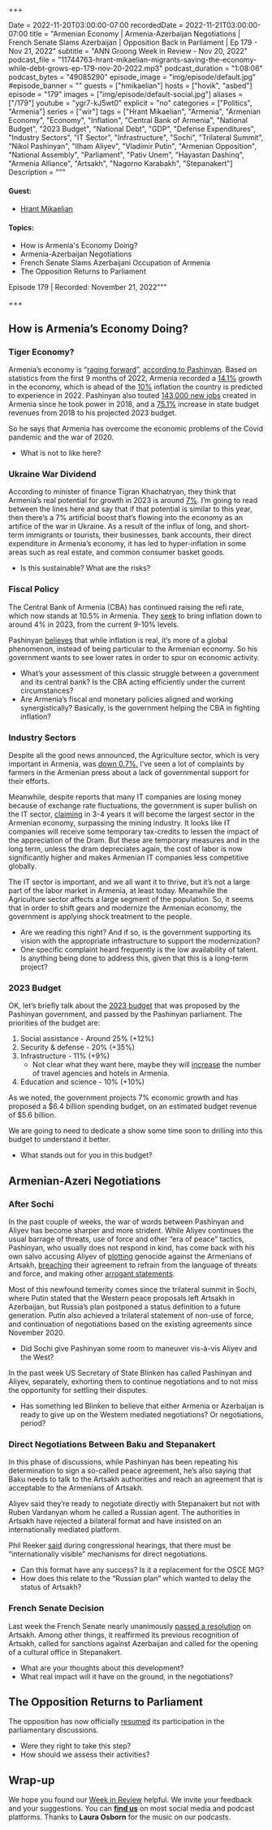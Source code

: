 +++

Date = 2022-11-20T03:00:00-07:00
recordedDate = 2022-11-21T03:00:00-07:00
title = "Armenian Economy | Armenia-Azerbaijan Negotiations | French Senate Slams Azerbaijan | Opposition Back in Parliament | Ep 179 - Nov 21, 2022"
subtitle = "ANN Groong Week in Review - Nov 20, 2022"
podcast_file = "11744763-hrant-mikaelian-migrants-saving-the-economy-while-debt-grows-ep-179-nov-20-2022.mp3"
podcast_duration = "1:08:06"
podcast_bytes = "49085290"
episode_image = "img/episode/default.jpg"
#episode_banner = ""
guests = ["hmikaelian"]
hosts = ["hovik", "asbed"]
episode = "179"
images = ["img/episode/default-social.jpg"]
aliases = ["/179"]
youtube = "ygr7-kJ5wt0"
explicit = "no"
categories = ["Politics", "Armenia"]
series = ["wir"]
tags = ["Hrant Mikaelian", "Armenia", "Armenian Economy", "Economy", "Inflation", "Central Bank of Armenia", "National Budget", "2023 Budget", "National Debt", "GDP", "Defense Expenditures", "Industry Sectors", "IT Sector", "Infrastructure", "Sochi", "Trilateral Summit", "Nikol Pashinyan", "Ilham Aliyev", "Vladimir Putin", "Armenian Opposition", "National Assembly", "Parliament", "Pativ Unem", "Hayastan Dashinq", "Armenia Alliance", "Artsakh", "Nagorno Karabakh", "Stepanakert"]
Description = """

#### Guest: 
* [Hrant Mikaelian](/guest/hmikaelian)

#### Topics:
* How is Armenia's Economy Doing?
* Armenia-Azerbaijan Negotiations
* French Senate Slams Azerbaijani Occupation of Armenia
* The Opposition Returns to Parliament


Episode 179 | Recorded: November 21, 2022"""

+++

## How is Armenia’s Economy Doing?

### Tiger Economy?

Armenia’s economy is “[raging forward](https://armenpress.am/eng/news/1096252.html)”, [according to Pashinyan](https://armenpress.am/eng/news/1096252.html). Based on statistics from the first 9 months of 2022, Armenia recorded a [14.1%](https://armenpress.am/eng/news/1095622.html) growth in the economy, which is ahead of the [10%](https://armenpress.am/eng/news/1096204.html) inflation the country is predicted to experience in 2022. Pashinyan also touted [143,000 new jobs](https://armenpress.am/eng/news/1096258.html) created in Armenia since he took power in 2018, and a [75.1%](https://armenpress.am/eng/news/1096257.html) increase in state budget revenues from 2018 to his projected 2023 budget.

So he says that Armenia has overcome the economic problems of the Covid pandemic and the war of 2020.

* What is not to like here?


### Ukraine War Dividend

According to minister of finance Tigran Khachatryan, they think that Armenia’s real potential for growth in 2023 is around [7%](https://armenpress.am/eng/news/1097388.html). I’m going to read between the lines here and say that if that potential is similar to this year, then there’s a 7% artificial boost that’s flowing into the economy as an artifice of the war in Ukraine. As a result of the influx of long, and short-term immigrants or tourists, their businesses, bank accounts, their direct expenditure in Armenia’s economy, it has led to hyper-inflation in some areas such as real estate, and common consumer basket goods.

* Is this sustainable? What are the risks?


### Fiscal Policy

The Central Bank of Armenia (CBA) has continued raising the refi rate, which now stands at 10.5% in Armenia. They [seek](https://armenpress.am/eng/news/1097389.html) to bring inflation down to around 4% in 2023, from the current 9-10% levels.

Pashinyan [believes](https://armenpress.am/eng/news/1097434.html) that while inflation is real, it’s more of a global phenomenon, instead of being particular to the Armenian economy. So his government wants to see lower rates in order to spur on economic activity.

* What’s your assessment of this classic struggle between a government and its central bank? Is the CBA acting efficiently under the current circumstances?
* Are Armenia’s fiscal and monetary policies aligned and working synergistically? Basically, is the government helping the CBA in fighting inflation?


### Industry Sectors

Despite all the good news announced, the Agriculture sector, which is very important in Armenia, was [down 0.7%.](https://armenpress.am/eng/news/1095827.html) I’ve seen a lot of complaints by farmers in the Armenian press about a lack of governmental support for their efforts.

Meanwhile, despite reports that many IT companies are losing money because of exchange rate fluctuations, the government is super bullish on the IT sector, [claiming](https://armenpress.am/eng/news/1094152.html) in 3-4 years it will become the largest sector in the Armenian economy, surpassing the mining industry. It looks like IT companies will receive some temporary tax-credits to lessen the impact of the appreciation of the Dram. But these are temporary measures and in the long term, unless the dram depreciates again, the cost of labor is now significantly higher and makes Armenian IT companies less competitive globally.

The IT sector is important, and we all want it to thrive, but it’s not a large part of the labor market in Armenia, at least today. Meanwhile the Agriculture sector affects a large segment of the population. So, it seems that in order to shift gears and modernize the Armenian economy, the government is applying shock treatment to the people.

* Are we reading this right? And if so, is the government supporting its vision with the appropriate infrastructure to support the modernization?
* One specific complaint heard frequently is the low availability of talent. Is anything being done to address this, given that this is a long-term project?


### 2023 Budget

OK, let’s briefly talk about the [2023 budget](https://finport.am/full_news.php?id=46813&lang=3) that was proposed by the Pashinyan government, and passed by the Pashinyan parliament. The priorities of the budget are:

1. Social assistance - Around 25% (+12%)
2. Security & defense - 20% (+35%)
3. Infrastructure - 11% (+9%)
    * Not clear what they want here, maybe they will [increase](https://armenpress.am/eng/news/1096161.html) the number of travel agencies and hotels in Armenia.
4. Education and science - 10% (+10%)

As we noted, the government projects 7% economic growth and has proposed a $6.4 billion spending budget, on an estimated budget revenue of $5.6 billion.

We are going to need to dedicate a show some time soon to drilling into this budget to understand it better.

* What stands out for you in this budget?


## Armenian-Azeri Negotiations


### After Sochi

In the past couple of weeks, the war of words between Pashinyan and Aliyev has become sharper and more strident. While Aliyev continues the usual barrage of threats, use of force and other “era of peace” tactics, Pashinyan, who usually does not respond in kind, has come back with his own salvo accusing Aliyev of [plotting](https://asbarez.com/pashinyan-accuses-aliyev-of-plotting-genocide-of-armenians-in-artsakh/) genocide against the Armenians of Artsakh, [breaching](https://radar.am/en/news/politics-2536326623/) their agreement to refrain from the language of threats and force, and making other [arrogant statements](https://hetq.am/en/article/150047).

Most of this newfound temerity comes since the trilateral summit in Sochi, where Putin stated that the Western peace proposals left Artsakh in Azerbaijan, but Russia’s plan postponed a status definition to a future generation. Putin also achieved a trilateral statement of non-use of force, and continuation of negotiations based on the existing agreements since November 2020.

* Did Sochi give Pashinyan some room to maneuver vis-à-vis Aliyev and the West?


In the past week US Secretary of State Blinken has called Pashinyan and Aliyev, separately, exhorting them to continue negotiations and to not miss the opportunity for settling their disputes.

* Has something led Blinken to believe that either Armenia or Azerbaijan is ready to give up on the Western mediated negotiations? Or negotiations, period?


### Direct Negotiations Between Baku and Stepanakert

In this phase of discussions, while Pashinyan has been repeating his determination to sign a so-called peace agreement, he’s also saying that Baku needs to talk to the Artsakh authorities and reach an agreement that is acceptable to the Armenians of Artsakh.

Aliyev said they’re ready to negotiate directly with Stepanakert but not with Ruben Vardanyan whom he called a Russian agent. The authorities in Artsakh have rejected a bilateral format and have insisted on an internationally mediated platform.

Phil Reeker [said](https://eurasianet.org/new-armenia-azerbaijan-fighting-a-long-time-in-the-making) during congressional hearings, that there must be “internationally visible” mechanisms for direct negotiations.

* Can this format have any success? Is it a replacement for the OSCE MG?
* How does this relate to the “Russian plan” which wanted to delay the status of Artsakh?


### French Senate Decision

Last week the French Senate nearly unanimously [passed a resolution](https://www.azatutyun.am/a/32132286.html) on Artsakh. Among other things, it reaffirmed its previous recognition of Artsakh, called for sanctions against Azerbaijan and called for the opening of a cultural office in Stepanakert.

* What are your thoughts about this development?
* What real impact will it have on the ground, in the negotiations?


## The Opposition Returns to Parliament

The opposition has now officially [resumed](https://www.azatutyun.am/a/32131468.html) its participation in the parliamentary discussions. 

* Were they right to take this step?
* How should we assess their activities?


## Wrap-up

We hope you found our [Week in Review](/series/wir/) helpful. We invite your feedback and your suggestions. You can [**find us**](https://linktr.ee/groong) on most social media and podcast platforms. Thanks to **Laura Osborn** for the music on our podcasts.
